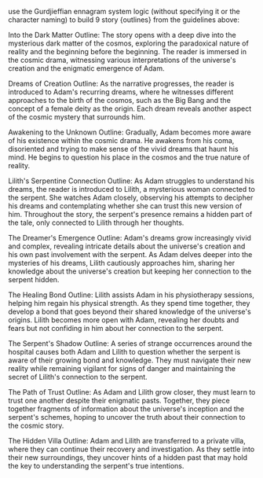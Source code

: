 use the Gurdjieffian ennagram system logic (without specifying it or the character naming) to build 9 story {outlines} from the guidelines above:

Into the Dark Matter
Outline: The story opens with a deep dive into the mysterious dark matter of the cosmos, exploring the paradoxical nature of reality and the beginning before the beginning. The reader is immersed in the cosmic drama, witnessing various interpretations of the universe's creation and the enigmatic emergence of Adam.

Dreams of Creation
Outline: As the narrative progresses, the reader is introduced to Adam's recurring dreams, where he witnesses different approaches to the birth of the cosmos, such as the Big Bang and the concept of a female deity as the origin. Each dream reveals another aspect of the cosmic mystery that surrounds him.

Awakening to the Unknown
Outline: Gradually, Adam becomes more aware of his existence within the cosmic drama. He awakens from his coma, disoriented and trying to make sense of the vivid dreams that haunt his mind. He begins to question his place in the cosmos and the true nature of reality.

Lilith's Serpentine Connection
Outline: As Adam struggles to understand his dreams, the reader is introduced to Lilith, a mysterious woman connected to the serpent. She watches Adam closely, observing his attempts to decipher his dreams and contemplating whether she can trust this new version of him. Throughout the story, the serpent's presence remains a hidden part of the tale, only connected to Lilith through her thoughts.

The Dreamer's Emergence
Outline: Adam's dreams grow increasingly vivid and complex, revealing intricate details about the universe's creation and his own past involvement with the serpent. As Adam delves deeper into the mysteries of his dreams, Lilith cautiously approaches him, sharing her knowledge about the universe's creation but keeping her connection to the serpent hidden.

The Healing Bond
Outline: Lilith assists Adam in his physiotherapy sessions, helping him regain his physical strength. As they spend time together, they develop a bond that goes beyond their shared knowledge of the universe's origins. Lilith becomes more open with Adam, revealing her doubts and fears but not confiding in him about her connection to the serpent.

The Serpent's Shadow
Outline: A series of strange occurrences around the hospital causes both Adam and Lilith to question whether the serpent is aware of their growing bond and knowledge. They must navigate their new reality while remaining vigilant for signs of danger and maintaining the secret of Lilith's connection to the serpent.

The Path of Trust
Outline: As Adam and Lilith grow closer, they must learn to trust one another despite their enigmatic pasts. Together, they piece together fragments of information about the universe's inception and the serpent's schemes, hoping to uncover the truth about their connection to the cosmic story.

The Hidden Villa
Outline: Adam and Lilith are transferred to a private villa, where they can continue their recovery and investigation. As they settle into their new surroundings, they uncover hints of a hidden past that may hold the key to understanding the serpent's true intentions.


